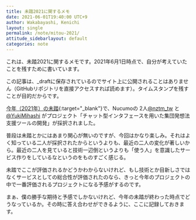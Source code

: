 ```yaml
---
title: 未踏2021に関するメモ
date: 2021-06-01T19:40:00 UTC+9
author: Wakabayashi, Kenichi
layout: single
permalink: /note/mitou-2021/
attitude_sidebarlayout: default
categories: note
---
```

これは、未踏2021に関するメモです。2021年6月1日時点で、自分が考えていたことを残すために書いています。

この記事は、_draftに保存されているのでサイト上に公開されることはありません（GitHubリポジトリを直接アクセスすれば読めます）。タイムスタンプを残すことが目的だからです。

[今年（2021年）の未踏](https://www.ipa.go.jp/jinzai/mitou/2021/koubokekka_index.html){:target="_blank"}で、Nucumoの 2人[@nztm_tw](https://twitter.com/nztm_tw) と [@YukiMihashi](https://twitter.com/nztm_tw) がプロジェクト「チャット型インタフェースを用いた集団発想法支援ツールの開発」が採択されました。

普段は未踏とかにはあまり関心が無いのですが、今回はかなり楽しみ。それはよく知っている二人が採択されたからというよりも、最近の二人の変化が著しいから。最近の二人を見ていると技術一辺倒というよりも「使う人」を意識したサービス作りをしているなというのをものすごく感じる。

未踏でここが評価されるかどうかわからないけれど、もし技術とか目新しさではなくサービスとしての総合性が評価されたのなら、きっと今年のプロジェクトの中で一番評価されるプロジェクトになる予感がするのです。

まぁ、僕の勝手な期待と予感でしかないけれど、今年の未踏が終わった時点でどうなっているか。その時に答え合わせができるように、ここに記録しておきます。